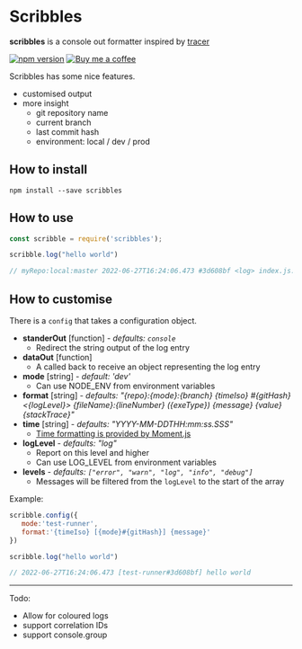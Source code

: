

# Scribbles

**scribbles** is a console out formatter inspired by [tracer](https://www.npmjs.com/package/tracer)

[![npm version](https://badge.fury.io/js/scribbles.svg)](https://www.npmjs.com/package/scribbles) [![Buy me a coffee](https://img.shields.io/badge/buy%20me-a%20coffee-orange.svg)](https://www.buymeacoffee.com/codemeasandwich)

Scribbles has some nice features.

* customised output
* more insight
  * git repository name
  * current branch
  * last commit hash
  * environment: local / dev / prod

## How to install

```
npm install --save scribbles
```

## How to use

```js
const scribble = require('scribbles');

scribble.log("hello world")

// myRepo:local:master 2022-06-27T16:24:06.473 #3d608bf <log> index.js:174 (Object.<anonymous>) hello world
```

## How to customise

There is a `config` that takes a configuration object.

* **standerOut** [function] - *defaults: `console`*
  * Redirect the string output of the log entry
* **dataOut**  [function]
  * A called back to receive an object representing the log entry
* **mode** [string] - *default: 'dev'*
  * Can use NODE_ENV from environment variables
* **format** [string] - *defaults: "{repo}:{mode}:{branch} {timeIso} #{gitHash} <{logLevel}> {fileName}:{lineNumber} ({exeType}) {message} {value} {stackTrace}"*
* **time** [string] - *defaults: "YYYY-MM-DDTHH:mm:ss.SSS"*
  * [Time formatting is provided by Moment.js](https://momentjs.com/docs/#/displaying/format/)
* **logLevel** - *defaults: "log"*
  * Report on this level and higher
  * Can use LOG_LEVEL from environment variables
* **levels** - *defaults: `["error", "warn", "log", "info", "debug"]`*
  * Messages will be filtered from the `logLevel` to the start of the array

Example:
```js
scribble.config({
   mode:'test-runner',
   format:'{timeIso} [{mode}#{gitHash}] {message}'
})

scribble.log("hello world")

// 2022-06-27T16:24:06.473 [test-runner#3d608bf] hello world
```

---

Todo:

* Allow for coloured logs
* support correlation IDs
* support console.group
